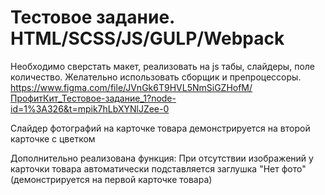 # Тестовое задание. HTML/SCSS/JS/GULP/Webpack

Необходимо сверстать макет, реализовать на js табы, слайдеры, поле количество. Желательно использовать сборщик и препроцессоры. https://www.figma.com/file/JVnGk6T9HVL5NmSiGZHofM/ПрофитКит_Тестовое-задание_1?node-id=1%3A326&t=mpik7hLbXYNlJZee-0 


Слайдер фотографий на карточке товара демонстрируется на второй карточке с цветком

Дополнительно реализована функция:
При отсутствии изображений у карточки товара автоматически подставляется заглушка "Нет фото"
(демонстрируется на первой карточке товара)
